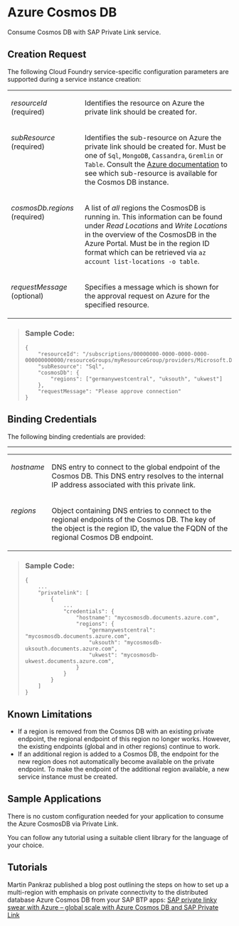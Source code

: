 <!-- loio663ed5631cfd4ef0a4bd89ca00266943 -->

# Azure Cosmos DB

Consume Cosmos DB with SAP Private Link service.



<a name="loio663ed5631cfd4ef0a4bd89ca00266943__section_lcx_nhp_p5b"/>

## Creation Request

The following Cloud Foundry service-specific configuration parameters are supported during a service instance creation:


<table>
<tr>
<td valign="top">

*resourceId* \(required\)



</td>
<td valign="top">

Identifies the resource on Azure the private link should be created for.



</td>
</tr>
<tr>
<td valign="top">

*subResource* \(required\)



</td>
<td valign="top">

Identifies the sub-resource on Azure the private link should be created for. Must be one of `Sql`, `MongoDB`, `Cassandra`, `Gremlin` or `Table`. Consult the [Azure documentation](https://docs.microsoft.com/en-us/azure/cosmos-db/how-to-configure-private-endpoints#private-zone-name-mapping) to see which sub-resource is available for the Cosmos DB instance.



</td>
</tr>
<tr>
<td valign="top">

*cosmosDb.regions* \(required\)



</td>
<td valign="top">

A list of *all* regions the CosmosDB is running in. This information can be found under *Read Locations* and *Write Locations* in the overview of the CosmosDB in the Azure Portal. Must be in the region ID format which can be retrieved via `az account list-locations -o table`.



</td>
</tr>
<tr>
<td valign="top">

*requestMessage* \(optional\)



</td>
<td valign="top">

Specifies a message which is shown for the approval request on Azure for the specified resource.



</td>
</tr>
</table>

> ### Sample Code:  
> ```
> {
>     "resourceId": "/subscriptions/00000000-0000-0000-0000-000000000000/resourceGroups/myResourceGroup/providers/Microsoft.DocumentDB/databaseAccounts/myCosmosDB",
>     "subResource": "Sql",
>     "cosmosDb": {
>         "regions": ["germanywestcentral", "uksouth", "ukwest"]
>     },
>     "requestMessage": "Please approve connection"
> }
> ```



<a name="loio663ed5631cfd4ef0a4bd89ca00266943__section_z1c_c3p_p5b"/>

## Binding Credentials

The following binding credentials are provided:

****


<table>
<tr>
<td valign="top">

*hostname*



</td>
<td valign="top">

DNS entry to connect to the global endpoint of the Cosmos DB. This DNS entry resolves to the internal IP address associated with this private link.



</td>
</tr>
<tr>
<td valign="top">

*regions*



</td>
<td valign="top">

Object containing DNS entries to connect to the regional endpoints of the Cosmos DB. The key of the object is the region ID, the value the FQDN of the regional Cosmos DB endpoint.



</td>
</tr>
</table>

> ### Sample Code:  
> ```
> {
>     ...
>     "privatelink": [
>         {
>             ...
>             "credentials": {
>                 "hostname": "mycosmosdb.documents.azure.com",
>                 "regions": {
>                     "germanywestcentral": "mycosmosdb.documents.azure.com",
>                     "uksouth": "mycosmosdb-uksouth.documents.azure.com",
>                     "ukwest": "mycosmosdb-ukwest.documents.azure.com",
>                 }
>             }
>         }
>     ]
> }
> ```



<a name="loio663ed5631cfd4ef0a4bd89ca00266943__section_uxv_33p_p5b"/>

## Known Limitations

-   If a region is removed from the Cosmos DB with an existing private endpoint, the regional endpoint of this region no longer works. However, the existing endpoints \(global and in other regions\) continue to work.
-   If an additional region is added to a Cosmos DB, the endpoint for the new region does not automatically become available on the private endpoint. To make the endpoint of the additional region available, a new service instance must be created.



<a name="loio663ed5631cfd4ef0a4bd89ca00266943__section_n4f_bmx_svb"/>

## Sample Applications

There is no custom configuration needed for your application to consume the Azure CosmosDB via Private Link.

You can follow any tutorial using a suitable client library for the language of your choice.



<a name="loio663ed5631cfd4ef0a4bd89ca00266943__section_nhj_rwj_gxb"/>

## Tutorials

Martin Pankraz published a blog post outlining the steps on how to set up a multi-region with emphasis on private connectivity to the distributed database Azure Cosmos DB from your SAP BTP apps: [SAP private linky swear with Azure – global scale with Azure Cosmos DB and SAP Private Link](https://blogs.sap.com/2023/01/27/sap-private-linky-swear-with-azure-global-scale-with-azure-cosmos-db-with-sap-private-link/)

